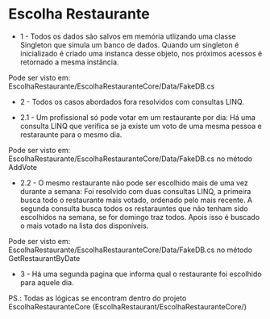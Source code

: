 # Escolha Restaurante

- 1 - Todos os dados são salvos em memória utlizando uma classe Singleton que simula um banco de dados. Quando um singleton é inicializado é criado uma instanca desse objeto, nos próximos acessos é retornado a mesma instância.

Pode ser visto em: EscolhaRestaurante/EscolhaRestauranteCore/Data/FakeDB.cs

- 2 - Todos os casos abordados fora resolvidos com consultas LINQ.

- 2.1 - Um profissional só pode votar em um restaurante por dia: Há uma consulta LINQ que verifica se ja existe um voto de uma mesma pessoa e restaraunte para o mesmo dia.
 
 Pode ser visto em: EscolhaRestaurante/EscolhaRestauranteCore/Data/FakeDB.cs no método AddVote
 
- 2.2 - O mesmo restaurante não pode ser escolhido mais de uma vez durante a semana: Foi resolvido com duas consultas LINQ, a primeira  busca todo o restaurante mais votado, ordenado pelo mais recente. A segunda consulta busca todos os restarauntes que não tenham sido escolhidos na semana, se for domingo traz todos. Apois isso é buscado o mais votado na lista dos disponíveis.

Pode ser visto em: EscolhaRestaurante/EscolhaRestauranteCore/Data/FakeDB.cs no método GetRestaurantByDate

- 3 -  Há uma segunda pagina que informa qual o restaurante foi escolhido para aquele dia.


PS.: Todas as lógicas se encontram dentro do projeto EscolhaRestauranteCore (EscolhaRestaurant/EscolhaRestauranteCore/)
